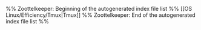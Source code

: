 %% Zoottelkeeper: Beginning of the autogenerated index file list  %%
 [[OS Linux/Efficiency/Tmux|Tmux]]
%% Zoottelkeeper: End of the autogenerated index file list  %%
